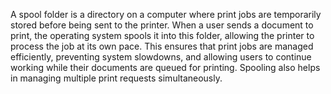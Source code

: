 A spool folder is a directory on a computer where print jobs are temporarily stored before being sent to the printer. When a user sends a document to print, the operating system spools it into this folder, allowing the printer to process the job at its own pace. This ensures that print jobs are managed efficiently, preventing system slowdowns, and allowing users to continue working while their documents are queued for printing. Spooling also helps in managing multiple print requests simultaneously.